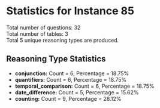 # Statistics for Instance 85<br/>
Total number of questions: 32<br/>
Total number of tables: 3<br/>
Total 5 unique reasoning types are produced.<br/>
## Reasoning Type Statistics<br/>
- **conjunction:** Count = 6, Percentage = 18.75%<br/>
- **quantifiers:** Count = 6, Percentage = 18.75%<br/>
- **temporal_comparison:** Count = 6, Percentage = 18.75%<br/>
- **date_difference:** Count = 5, Percentage = 15.62%<br/>
- **counting:** Count = 9, Percentage = 28.12%<br/>
